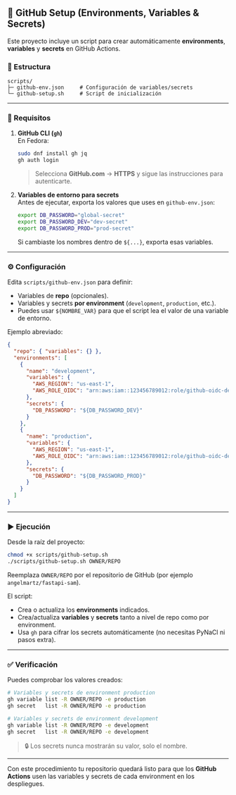 ## 🚀 GitHub Setup (Environments, Variables & Secrets)

Este proyecto incluye un script para crear automáticamente **environments**, **variables** y **secrets** en GitHub Actions.

### 📂 Estructura

```
scripts/
├─ github-env.json     # Configuración de variables/secrets
└─ github-setup.sh     # Script de inicialización
```

---

### 🔑 Requisitos

1. **GitHub CLI (`gh`)**  
   En Fedora:
   ```bash
   sudo dnf install gh jq
   gh auth login
   ```
   > Selecciona **GitHub.com** → **HTTPS** y sigue las instrucciones para autenticarte.

2. **Variables de entorno para secrets**  
   Antes de ejecutar, exporta los valores que uses en `github-env.json`:
   ```bash
   export DB_PASSWORD="global-secret"
   export DB_PASSWORD_DEV="dev-secret"
   export DB_PASSWORD_PROD="prod-secret"
   ```
   Si cambiaste los nombres dentro de `${...}`, exporta esas variables.

---

### ⚙️ Configuración

Edita `scripts/github-env.json` para definir:
* Variables de **repo** (opcionales).
* Variables y secrets **por environment** (`development`, `production`, etc.).
* Puedes usar `${NOMBRE_VAR}` para que el script lea el valor de una variable de entorno.

Ejemplo abreviado:
```json
{
  "repo": { "variables": {} },
  "environments": [
    {
      "name": "development",
      "variables": {
        "AWS_REGION": "us-east-1",
        "AWS_ROLE_OIDC": "arn:aws:iam::123456789012:role/github-oidc-deploy-role-dev"
      },
      "secrets": {
        "DB_PASSWORD": "${DB_PASSWORD_DEV}"
      }
    },
    {
      "name": "production",
      "variables": {
        "AWS_REGION": "us-east-1",
        "AWS_ROLE_OIDC": "arn:aws:iam::123456789012:role/github-oidc-deploy-role-prod"
      },
      "secrets": {
        "DB_PASSWORD": "${DB_PASSWORD_PROD}"
      }
    }
  ]
}
```

---

### ▶️ Ejecución

Desde la raíz del proyecto:

```bash
chmod +x scripts/github-setup.sh
./scripts/github-setup.sh OWNER/REPO
```

Reemplaza `OWNER/REPO` por el repositorio de GitHub (por ejemplo `angelmartz/fastapi-sam`).

El script:

* Crea o actualiza los **environments** indicados.
* Crea/actualiza **variables** y **secrets** tanto a nivel de repo como por environment.
* Usa `gh` para cifrar los secrets automáticamente (no necesitas PyNaCl ni pasos extra).

---

### ✅ Verificación

Puedes comprobar los valores creados:

```bash
# Variables y secrets de environment production
gh variable list -R OWNER/REPO -e production
gh secret   list -R OWNER/REPO -e production

# Variables y secrets de environment development
gh variable list -R OWNER/REPO -e development
gh secret   list -R OWNER/REPO -e development
```

> 🔒 Los secrets nunca mostrarán su valor, solo el nombre.

---

Con este procedimiento tu repositorio quedará listo para que los **GitHub Actions** usen las variables y secrets de cada environment en los despliegues.
